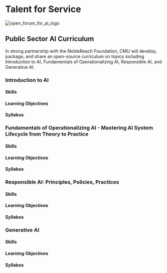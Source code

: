# Talent for Service

![open_forum_for_ai_logo](https://github.com/user-attachments/assets/dfe12c5f-5c3f-487b-8e95-d88cf7b528c0)

## Public Sector AI Curriculum
In strong partnership with the NobleReach Foundation, CMU will develop, package, and share an open-source curriculum on topics including Introduction to AI, Fundamentals of Operationalizing AI, Responsible AI, and Generative AI.


### Introduction to AI
#### Skills
#### Learning Objectives
#### Syllabus


### Fundamentals of Operationalizing AI - Mastering AI System Lifecycle from Theory to Practice
#### Skills
#### Learning Objectives
#### Syllabus


### Responsible AI: Principles, Policies, Practices
#### Skills
#### Learning Objectives
#### Syllabus


### Generative AI
#### Skills
#### Learning Objectives
#### Syllabus
